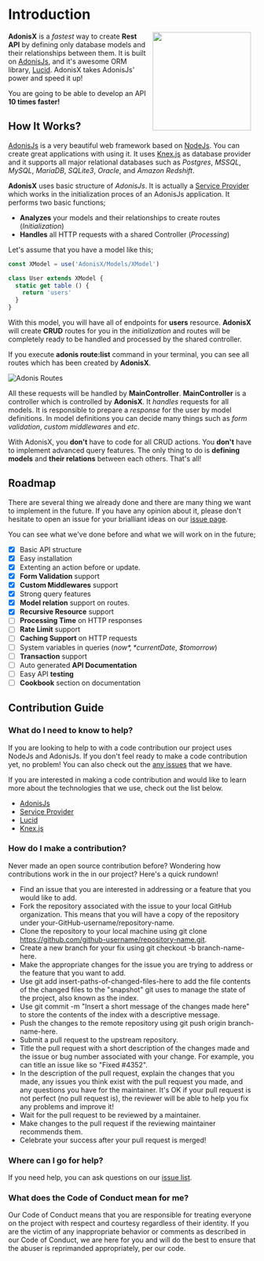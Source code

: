 # Introduction

<img src="/logo.png" height="200" style="float: right; margin-left: 10px; margin-right: 10px;" />

**AdonisX** is a *fastest* way to create **Rest API** by defining only database models and their relationships between them. It is built on [AdonisJs](https://adonisjs.com), and it's awesome ORM library, [Lucid](https://adonisjs.com/docs/4.1/lucid). AdonisX takes AdonisJs' power and speed it up!

You are going to be able to develop an API **10 times faster!**

## How It Works?

[AdonisJs](https://adonisjs.com) is a very beautiful web framework based on [NodeJs](https://nodejs.org). You can create great applications with using it. It uses [Knex.js](http://knexjs.org/) as database provider and it supports all major relational databases such as *Postgres*, *MSSQL*, *MySQL*, *MariaDB*, *SQLite3*, *Oracle*, and *Amazon Redshift*.

**AdonisX** uses basic structure of *AdonisJs*. It is actually a [Service Provider](https://adonisjs.com/docs/4.1/service-providers) which works in the initialization proces of an AdonisJs application. It performs two basic functions;

- **Analyzes** your models and their relationships to create routes (*Initialization*)
- **Handles** all HTTP requests with a shared Controller (*Processing*)

Let's assume that you have a model like this;

```js
const XModel = use('AdonisX/Models/XModel')

class User extends XModel {
  static get table () {
    return 'users'
  }
}
```

With this model, you will have all of endpoints for **users** resource. **AdonisX** will create **CRUD** routes for you in the *initialization* and routes will be completely ready to be handled and processed by the shared controller.

If you execute **adonis route:list** command in your terminal, you can see all routes which has been created by **AdonisX**. 

![Adonis Routes](/images/03-routes.jpg)

All these requests will be handled by **MainController**. **MainController** is a controller which is controlled by **AdonisX**. It *handles* requests for all models. It is responsible to prepare a *response* for the user by model definitions. In model definitions you can decide many things such as *form validation*, *custom middlewares* and *etc*.

With AdonisX, you **don't** have to code for all CRUD actions. You **don't** have to implement advanced query features. The only thing to do is **defining models** and **their relations** between each others. That's all! <Emoji code="1f389"></Emoji>

## Roadmap

There are several thing we already done and there are many thing we want to implement in the future. If you have any opinion about it, please don't hesitate to open an issue for your brialliant ideas on our [issue page](https://github.com/adonisx/adonisx/issues).

You can see what we've done before and what we will work on in the future;

- [x] Basic API structure
- [x] Easy installation
- [x] Extenting an action before or update.
- [x] **Form Validation** support
- [x] **Custom Middlewares** support
- [x] Strong query features
- [x] **Model relation** support on routes.
- [x] **Recursive Resource** support
- [ ] **Processing Time** on HTTP responses
- [ ] **Rate Limit** support
- [ ] **Caching Support** on HTTP requests
- [ ] System variables in queries (*$now*, *$currentDate*, *$tomorrow*)
- [ ] **Transaction** support
- [ ] Auto generated **API Documentation**
- [ ] Easy API **testing**
- [ ] **Cookbook** section on documentation

## Contribution Guide

### What do I need to know to help?

If you are looking to help to with a code contribution our project uses NodeJs and AdonisJs. If you don't feel ready to make a code contribution yet, no problem! You can also check out the [any issues](https://github.com/adonisx/adonisx/issues) that we have.

If you are interested in making a code contribution and would like to learn more about the technologies that we use, check out the list below.

- [AdonisJs](https://adonisjs.com/docs/4.1/installation)
- [Service Provider](https://adonisjs.com/docs/4.1/service-providers)
- [Lucid](https://adonisjs.com/docs/4.1/lucid)
- [Knex.js](http://knexjs.org/)

### How do I make a contribution?

Never made an open source contribution before? Wondering how contributions work in the in our project? Here's a quick rundown!

- Find an issue that you are interested in addressing or a feature that you would like to add.
- Fork the repository associated with the issue to your local GitHub organization. This means that you will have a copy of the repository under your-GitHub-username/repository-name.
- Clone the repository to your local machine using git clone https://github.com/github-username/repository-name.git.
- Create a new branch for your fix using git checkout -b branch-name-here.
- Make the appropriate changes for the issue you are trying to address or the feature that you want to add.
- Use git add insert-paths-of-changed-files-here to add the file contents of the changed files to the "snapshot" git uses to manage the state of the project, also known as the index.
- Use git commit -m "Insert a short message of the changes made here" to store the contents of the index with a descriptive message.
- Push the changes to the remote repository using git push origin branch-name-here.
- Submit a pull request to the upstream repository.
- Title the pull request with a short description of the changes made and the issue or bug number associated with your change. For example, you can title an issue like so "Fixed #4352".
- In the description of the pull request, explain the changes that you made, any issues you think exist with the pull request you made, and any questions you have for the maintainer. It's OK if your pull request is not perfect (no pull request is), the reviewer will be able to help you fix any problems and improve it!
- Wait for the pull request to be reviewed by a maintainer.
- Make changes to the pull request if the reviewing maintainer recommends them.
- Celebrate your success after your pull request is merged!

### Where can I go for help?

If you need help, you can ask questions on our [issue list](https://github.com/adonisx/adonisx/issues).

### What does the Code of Conduct mean for me?

Our Code of Conduct means that you are responsible for treating everyone on the project with respect and courtesy regardless of their identity. If you are the victim of any inappropriate behavior or comments as described in our Code of Conduct, we are here for you and will do the best to ensure that the abuser is reprimanded appropriately, per our code.

<style>
.contains-task-list LI
{
  list-style-type: none;
}
</style>
